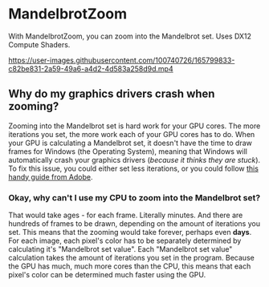 # MandelbrotZoom

With MandelbrotZoom, you can zoom into the Mandelbrot set. Uses DX12 Compute Shaders.

https://user-images.githubusercontent.com/100740726/165799833-c82be831-2a59-49a6-a4d2-4d583a258d9d.mp4

## Why do my graphics drivers crash when zooming?

Zooming into the Mandelbrot set is hard work for your GPU cores. The more iterations you set, the more work each of your GPU cores has to do. When your GPU is calculating a Mandelbrot set, it doesn't have the time to draw frames for Windows (the Operating System), meaning that Windows will automatically crash your graphics drivers (*because it thinks they are stuck*). To fix this issue, you could either set less iterations, or you could follow [this handy guide from Adobe](https://substance3d.adobe.com/documentation/spdoc/gpu-drivers-crash-with-long-computations-tdr-crash-128745489.html).

### Okay, why can't I use my CPU to zoom into the Mandelbrot set?

That would take ages - for each frame. Literally minutes. And there are hundreds of frames to be drawn, depending on the amount of iterations you set. This means that the zooming would take forever, perhaps even **days**. For each image, each pixel's color has to be separately determined by calculating it's "Mandelbrot set value". Each "Mandelbrot set value" calculation takes the amount of iterations you set in the program. Because the GPU has much, much more cores than the CPU, this means that each pixel's color can be determined much faster using the GPU.
